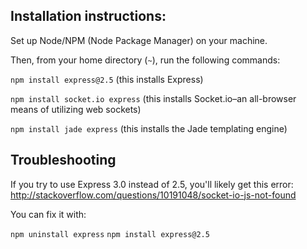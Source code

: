 ## Installation instructions:

Set up Node/NPM (Node Package Manager) on your machine.

Then, from your home directory (`~`), run the following commands:

`npm install express@2.5` (this installs Express)

`npm install socket.io express` (this installs Socket.io–an all-browser means of utilizing web sockets)

`npm install jade express` (this installs the Jade templating engine)

## Troubleshooting

If you try to use Express 3.0 instead of 2.5, you'll likely get this error:
http://stackoverflow.com/questions/10191048/socket-io-js-not-found

You can fix it with:

`npm uninstall express`
`npm install express@2.5`
